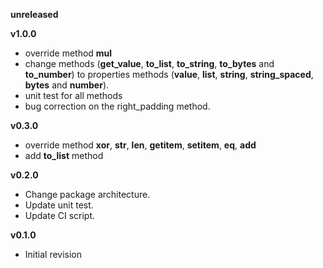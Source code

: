 **unreleased**

**v1.0.0**
- override method __mul__
- change methods (**get_value**,  **to_list**, **to_string**, **to_bytes** and **to_number**) to properties methods 
(**value**,  **list**, **string**, **string_spaced**, **bytes** and **number**).
- unit test for all methods
- bug correction on the right_padding method.

**v0.3.0**
- override method __xor__, __str__,  __len__, __getitem__, __setitem__, __eq__, __add__
- add **to_list** method

**v0.2.0**
- Change package architecture.
- Update unit test.
- Update CI script.

**v0.1.0**
- Initial revision
